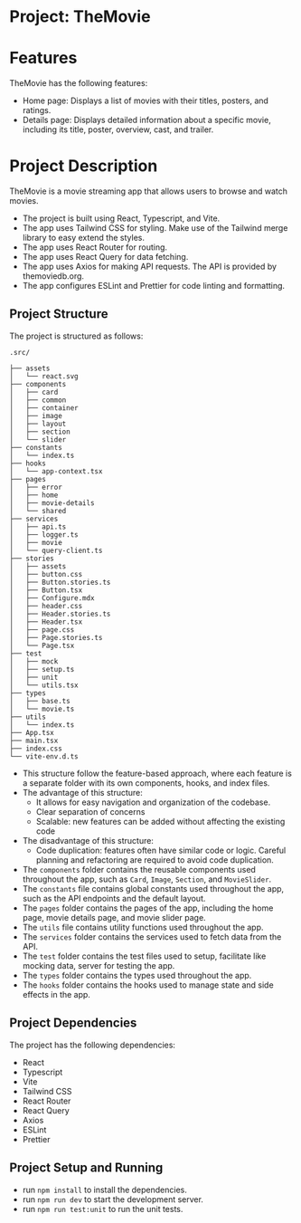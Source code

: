 # Project: TheMovie

# Features

TheMovie has the following features:

- Home page: Displays a list of movies with their titles, posters, and ratings.
- Details page: Displays detailed information about a specific movie, including its title, poster, overview, cast, and trailer.

# Project Description

TheMovie is a movie streaming app that allows users to browse and watch movies.

- The project is built using React, Typescript, and Vite.
- The app uses Tailwind CSS for styling. Make use of the Tailwind merge library to easy extend the styles.
- The app uses React Router for routing.
- The app uses React Query for data fetching.
- The app uses Axios for making API requests. The API is provided by themoviedb.org.
- The app configures ESLint and Prettier for code linting and formatting.

## Project Structure

The project is structured as follows:

```
.src/

├── assets
│   └── react.svg
├── components
│   ├── card
│   ├── common
│   ├── container
│   ├── image
│   ├── layout
│   ├── section
│   └── slider
├── constants
│   └── index.ts
├── hooks
│   └── app-context.tsx
├── pages
│   ├── error
│   ├── home
│   ├── movie-details
│   └── shared
├── services
│   ├── api.ts
│   ├── logger.ts
│   ├── movie
│   └── query-client.ts
├── stories
│   ├── assets
│   ├── button.css
│   ├── Button.stories.ts
│   ├── Button.tsx
│   ├── Configure.mdx
│   ├── header.css
│   ├── Header.stories.ts
│   ├── Header.tsx
│   ├── page.css
│   ├── Page.stories.ts
│   └── Page.tsx
├── test
│   ├── mock
│   ├── setup.ts
│   ├── unit
│   └── utils.tsx
├── types
│   ├── base.ts
│   └── movie.ts
├── utils
│   └── index.ts
├── App.tsx
├── main.tsx
├── index.css
└── vite-env.d.ts

```

- This structure follow the feature-based approach, where each feature is a separate folder with its own components, hooks, and index files.
- The advantage of this structure:
  - It allows for easy navigation and organization of the codebase.
  - Clear separation of concerns
  - Scalable: new features can be added without affecting the existing code
- The disadvantage of this structure:
  - Code duplication: features often have similar code or logic. Careful planning and refactoring are required to avoid code duplication.
- The `components` folder contains the reusable components used throughout the app, such as `Card`, `Image`, `Section`, and `MovieSlider`.
- The `constants` file contains global constants used throughout the app, such as the API endpoints and the default layout.
- The `pages` folder contains the pages of the app, including the home page, movie details page, and movie slider page.
- The `utils` file contains utility functions used throughout the app.
- The `services` folder contains the services used to fetch data from the API.
- The `test` folder contains the test files used to setup, facilitate like mocking data, server for testing the app.
- The `types` folder contains the types used throughout the app.
- The `hooks` folder contains the hooks used to manage state and side effects in the app.

## Project Dependencies

The project has the following dependencies:

- React
- Typescript
- Vite
- Tailwind CSS
- React Router
- React Query
- Axios
- ESLint
- Prettier

## Project Setup and Running

- run `npm install` to install the dependencies.
- run `npm run dev` to start the development server.
- run `npm run test:unit` to run the unit tests.
